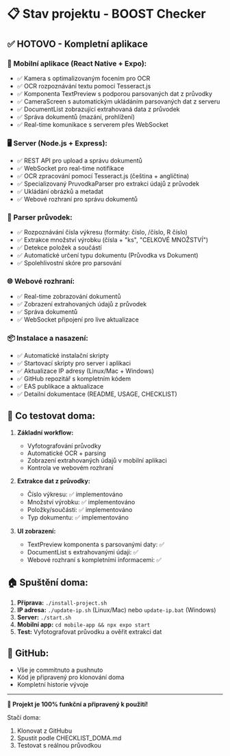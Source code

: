 # 📋 Stav projektu - BOOST Checker

## ✅ HOTOVO - Kompletní aplikace

### 📱 Mobilní aplikace (React Native + Expo):
- ✅ Kamera s optimalizovaným focením pro OCR
- ✅ OCR rozpoznávání textu pomocí Tesseract.js
- ✅ Komponenta TextPreview s podporou parsovaných dat z průvodky
- ✅ CameraScreen s automatickým ukládáním parsovaných dat z serveru
- ✅ DocumentList zobrazující extrahovaná data z průvodek
- ✅ Správa dokumentů (mazání, prohlížení)
- ✅ Real-time komunikace s serverem přes WebSocket

### 🖥️ Server (Node.js + Express):
- ✅ REST API pro upload a správu dokumentů
- ✅ WebSocket pro real-time notifikace
- ✅ OCR zpracování pomocí Tesseract.js (čeština + angličtina)
- ✅ Specializovaný PruvodkaParser pro extrakci údajů z průvodek
- ✅ Ukládání obrázků a metadat
- ✅ Webové rozhraní pro správu dokumentů

### 🎯 Parser průvodek:
- ✅ Rozpoznávání čísla výkresu (formáty: číslo, /číslo, R číslo)
- ✅ Extrakce množství výrobku (čísla + "ks", "CELKOVÉ MNOŽSTVÍ")
- ✅ Detekce položek a součástí
- ✅ Automatické určení typu dokumentu (Průvodka vs Dokument)
- ✅ Spolehlivostní skóre pro parsování

### 🌐 Webové rozhraní:
- ✅ Real-time zobrazování dokumentů
- ✅ Zobrazení extrahovaných údajů z průvodek
- ✅ Správa dokumentů
- ✅ WebSocket připojení pro live aktualizace

### 📦 Instalace a nasazení:
- ✅ Automatické instalační skripty
- ✅ Startovací skripty pro server i aplikaci
- ✅ Aktualizace IP adresy (Linux/Mac + Windows)
- ✅ GitHub repozitář s kompletním kódem
- ✅ EAS publikace a aktualizace
- ✅ Detailní dokumentace (README, USAGE, CHECKLIST)

## 🧪 Co testovat doma:

1. **Základní workflow:**
   - Vyfotografování průvodky
   - Automatické OCR + parsing
   - Zobrazení extrahovaných údajů v mobilní aplikaci
   - Kontrola ve webovém rozhraní

2. **Extrakce dat z průvodky:**
   - Číslo výkresu: ✅ implementováno
   - Množství výrobku: ✅ implementováno  
   - Položky/součásti: ✅ implementováno
   - Typ dokumentu: ✅ implementováno

3. **UI zobrazení:**
   - TextPreview komponenta s parsovanými daty: ✅
   - DocumentList s extrahovanými údaji: ✅
   - Webové rozhraní s kompletními informacemi: ✅

## 🏠 Spuštění doma:

1. **Příprava:** `./install-project.sh`
2. **IP adresa:** `./update-ip.sh` (Linux/Mac) nebo `update-ip.bat` (Windows)
3. **Server:** `./start.sh`
4. **Mobilní app:** `cd mobile-app && npx expo start`
5. **Test:** Vyfotografovat průvodku a ověřit extrakci dat

## 🔗 GitHub:
- Vše je commitnuto a pushnuto
- Kód je připravený pro klonování doma
- Kompletní historie vývoje

---

**🎉 Projekt je 100% funkční a připravený k použití!**

Stačí doma:
1. Klonovat z GitHubu
2. Spustit podle CHECKLIST_DOMA.md
3. Testovat s reálnou průvodkou

